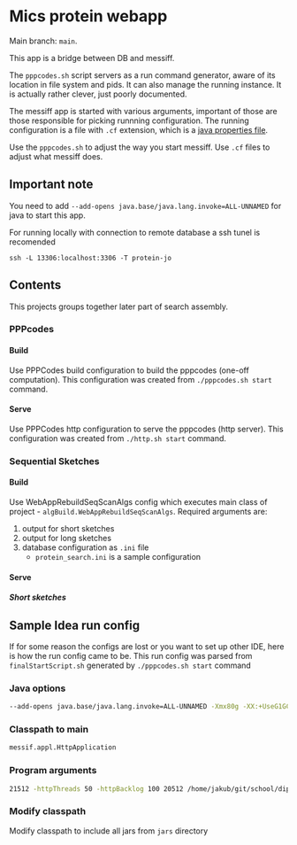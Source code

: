 # Mics protein webapp

Main branch: `main`.

This app is a bridge between DB and messiff.

The `pppcodes.sh` script servers as a run command generator, aware of its location in file system and pids.
It can also manage the running instance.
It is actually rather clever, just poorly documented.

The messiff app is started with various arguments, important of those are those responsible for picking runnning configuration.
The running configuration is a file with `.cf` extension, which is a [java properties file](https://docs.oracle.com/cd/E23095_01/Platform.93/ATGProgGuide/html/s0204propertiesfileformat01.html).

Use the `pppcodes.sh` to adjust the way you start messiff.
Use `.cf` files to adjust what messiff does.

## Important note

You need to add `--add-opens java.base/java.lang.invoke=ALL-UNNAMED` for java to start this app.

For running locally with connection to remote database a ssh tunel is recomended

```shell
ssh -L 13306:localhost:3306 -T protein-jo
```

## Contents

This projects groups together later part of search assembly.

### PPPcodes

#### Build
Use PPPCodes build configuration to build the pppcodes (one-off computation).
This configuration was created from `./pppcodes.sh start` command.

#### Serve

Use PPPCodes http configuration to serve the pppcodes (http server).
This configuration was created from `./http.sh start` command.

### Sequential Sketches

#### Build

Use WebAppRebuildSeqScanAlgs config which executes main class of project - `algBuild.WebAppRebuildSeqScanAlgs`.
Required arguments are:
1. output for short sketches
2. output for long sketches
3. database configuration as `.ini` file
   + `protein_search.ini` is a sample configuration

#### Serve

##### Short sketches



## Sample Idea run config

If for some reason the configs are lost or you want to set up other IDE, here is how the run config came to be.
This run config was parsed from `finalStartScript.sh` generated by `./pppcodes.sh start` command

### Java options

```sh
--add-opens java.base/java.lang.invoke=ALL-UNNAMED -Xmx80g -XX:+UseG1GC -XX:TargetSurvivorRatio=1 -XX:NewSize=800m -Djgroups.tcp.address=localhost -Djgroups.tcp.port= -Djgroups.mping.mcast_port= -Djgroups.bind_addr=localhost -Djava.library.path=/home/jakub/git/school/diplomka/proteins/external_dependencies:/usr/java/packages/lib:/usr/lib64:/lib64:/lib:/usr/lib
```

### Classpath to main

```sh
messif.appl.HttpApplication
```

### Program arguments

```sh
21512 -httpThreads 50 -httpBacklog 100 20512 /home/jakub/git/school/diplomka/proteins/manager-pppcodes.cf rmiPort='21512' iniFile='protein_search.ini' primObjName='proteinObj' primDist='messif.distance.impl.ProteinDistanceDBImpl(/mnt/PDBe_clone_binary,0)' pivots='512' minlevel='1' capacity='0' prefix='6' indexes='4' locatorlength='0' actionsInTheEnd='statisticsDisable garbage' useStats='' visualfield='proteinObj' refinedist='messif.distance.impl.ProteinDistanceDBImpl(/mnt/PDBe_clone_binary,0.6)' serialization='algs/pppcodes.bin' mapdbfile='algs/mapdb/filestore' buildPPPcodes
```

### Modify classpath

Modify classpath to include all jars from `jars` directory


